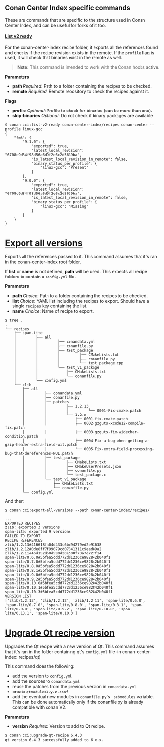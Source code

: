 ## Conan Center Index specific commands
These are commands that are specific to the structure used in Conan Center Index, and can be useful for forks of it too.


#### [List v2 ready](cmd_list_v2_ready.py)

For the conan-center-index recipe folder, it exports all the references found and checks if the recipe revision exists in the remote. If the `profile` flag is used, it will check that binaries exist in the remote as well.

> **Note:** This command is intended to work with the Conan hooks active.

**Parameters**
- **path** _Required_: Path to a folder containing the recipes to be checked.
- **remote** _Required_: Remote repository to check the recipes against it.

**Flags**
- **profile** _Optional_: Profile to check for binaries (can be more than one).
- **skip-binaries** _Optional_: Do not check if binary packages are available

```
$ conan cci:list-v2-ready conan-center-index/recipes conan-center --profile linux-gcc
{
    "fmt": {
        "9.1.0": {
            "exported": true,
            "latest_local_revision": "6708c9d84f98d56a6d9f2e6c2d5639ba",
            "is_latest_local_revision_in_remote": false,
            "binary_status_per_profile": {
                "linux-gcc": "Present"
            }
        },
        "9.0.0": {
            "exported": true,
            "latest_local_revision": "6708c9d84f98d56a6d9f2e6c2d5639ba",
            "is_latest_local_revision_in_remote": false,
            "binary_status_per_profile": {
                "linux-gcc": "Missing"
            }
        }
    }
}
```


# [Export all versions](cmd_export_all_versions.py)

Exports all the references passed to it. This command assumes that it's ran in the conan-center-index root folder.

If **list** or **name** is not defined, **path** will be used.
This expects all recipe folders to contain a `config.yml` file.

**Parameters**
- **path** _Choice_: Path to a folder containing the recipes to be checked.
- **list** _Choice_: YAML list including the recipes to export. Should have a single `recipes` key containing the list.
- **name** _Choice_: Name of recipe to export.


```
$ tree .
.
└── recipes
    ├── span-lite
    │         ├── all
    │         │         ├── conandata.yml
    │         │         ├── conanfile.py
    │         │         ├── test_package
    │         │         │         ├── CMakeLists.txt
    │         │         │         ├── conanfile.py
    │         │         │         └── test_package.cpp
    │         │         └── test_v1_package
    │         │             ├── CMakeLists.txt
    │         │             └── conanfile.py
    │         └── config.yml
    └── zlib
        ├── all
        │         ├── conandata.yml
        │         ├── conanfile.py
        │         ├── patches
        │         │         ├── 1.2.13
        │         │         │         └── 0001-Fix-cmake.patch
        │         │         └── 1.2.x
        │         │             ├── 0001-fix-cmake.patch
        │         │             ├── 0002-gzguts-xcode12-compile-fix.patch
        │         │             ├── 0003-gzguts-fix-widechar-condition.patch
        │         │             ├── 0004-Fix-a-bug-when-getting-a-gzip-header-extra-field-wit.patch
        │         │             └── 0005-Fix-extra-field-processing-bug-that-dereferences-NUL.patch
        │         ├── test_package
        │         │         ├── CMakeLists.txt
        │         │         ├── CMakeUserPresets.json
        │         │         ├── conanfile.py
        │         │         └── test_package.c
        │         └── test_v1_package
        │             ├── CMakeLists.txt
        │             └── conanfile.py
        └── config.yml
```

And then:

```
$ conan cci:export-all-versions --path conan-center-index/recipes/

...
EXPORTED RECIPES
zlib: exported 3 versions
span-lite: exported 9 versions
FAILED TO EXPORT
RECIPE REFERENCES
zlib/1.2.13#416618fa04d433c6bd94279ed2e93638
zlib/1.2.12#0de8ff7f99079cd07341311c9ead89a2
zlib/1.2.11#46d152db0d590d20e500f73a7e727f14
span-lite/0.6.0#5bfea5cdd772dd1236ce982842b040f1
span-lite/0.7.0#5bfea5cdd772dd1236ce982842b040f1
span-lite/0.8.0#5bfea5cdd772dd1236ce982842b040f1
span-lite/0.8.1#5bfea5cdd772dd1236ce982842b040f1
span-lite/0.9.0#5bfea5cdd772dd1236ce982842b040f1
span-lite/0.9.2#5bfea5cdd772dd1236ce982842b040f1
span-lite/0.10.0#5bfea5cdd772dd1236ce982842b040f1
span-lite/0.10.1#5bfea5cdd772dd1236ce982842b040f1
span-lite/0.10.3#5bfea5cdd772dd1236ce982842b040f1
VERSION LIST
['zlib/1.2.13', 'zlib/1.2.12', 'zlib/1.2.11', 'span-lite/0.6.0', 'span-lite/0.7.0', 'span-lite/0.8.0', 'span-lite/0.8.1', 'span-lite/0.9.0', 'span-lite/0.9.2', 'span-lite/0.10.0', 'span-lite/0.10.1', 'span-lite/0.10.3']
```

# [Upgrade Qt recipe version](cmd_upgrade_qt_recipe.py)

Upgrades the Qt recipe with a new version of Qt. This command assumes that it's ran in the folder containing qt's `config.yml` file (in conan-center-index: recipes/qt)

This command does the following:

- add the version to `config.yml`
- add the sources to  `conandata.yml`
- reuse the patches from the previous version in `conandata.yml`
- create `qtmodulesX.y.z.conf`
- add the eventual new modules in `conanfile.py`'s `_submodules` variable. This can be done automatically only if the conanfile.py is already compatible with conan V2.

**Parameters**

- **version** _Required_: Version to add to Qt recipe.

```bash
$ conan cci:upgrade-qt-recipe 6.4.3
qt version 6.4.3 successfully added to 6.x.x.
```
